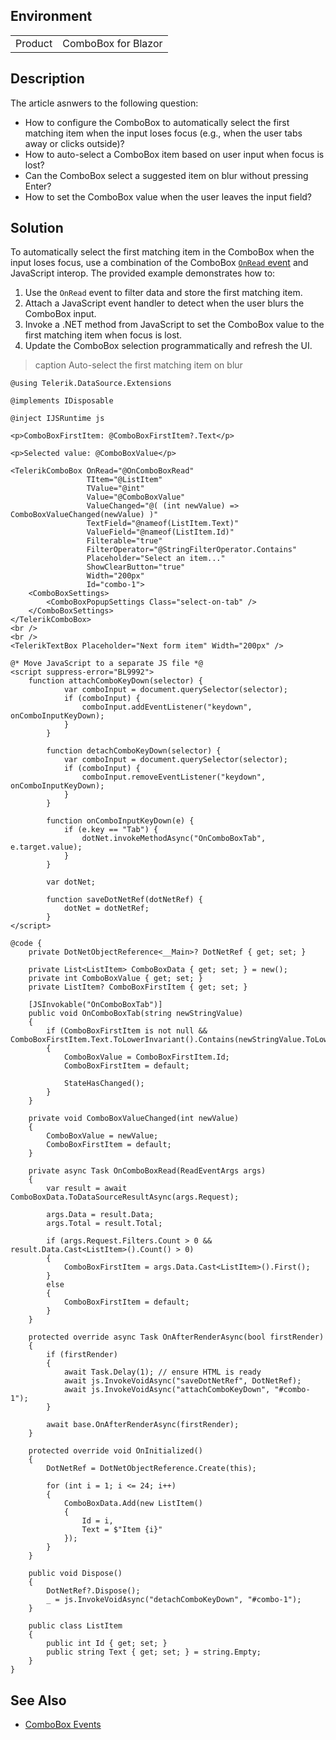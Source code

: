 
## Environment

<table>
<tbody>
<tr>
<td>Product</td>
<td>ComboBox for Blazor</td>
</tr>
</tbody>
</table>

## Description

The article asnwers to the following question:

* How to configure the ComboBox to automatically select the first matching item when the input loses focus (e.g., when the user tabs away or clicks outside)?
* How to auto-select a ComboBox item based on user input when focus is lost?
* Can the ComboBox select a suggested item on blur without pressing Enter?
* How to set the ComboBox value when the user leaves the input field?

## Solution

To automatically select the first matching item in the ComboBox when the input loses focus, use a combination of the ComboBox [`OnRead` event](slug:components/combobox/events#onread) and JavaScript interop. The provided example demonstrates how to:

1. Use the `OnRead` event to filter data and store the first matching item.
2. Attach a JavaScript event handler to detect when the user blurs the ComboBox input.
3. Invoke a .NET method from JavaScript to set the ComboBox value to the first matching item when focus is lost.
4. Update the ComboBox selection programmatically and refresh the UI.

>caption Auto-select the first matching item on blur

````RAZOR
@using Telerik.DataSource.Extensions

@implements IDisposable

@inject IJSRuntime js

<p>ComboBoxFirstItem: @ComboBoxFirstItem?.Text</p>

<p>Selected value: @ComboBoxValue</p>

<TelerikComboBox OnRead="@OnComboBoxRead"
                 TItem="@ListItem"
                 TValue="@int"
                 Value="@ComboBoxValue"
                 ValueChanged="@( (int newValue) => ComboBoxValueChanged(newValue) )"
                 TextField="@nameof(ListItem.Text)"
                 ValueField="@nameof(ListItem.Id)"
                 Filterable="true"
                 FilterOperator="@StringFilterOperator.Contains"
                 Placeholder="Select an item..."
                 ShowClearButton="true"
                 Width="200px"
                 Id="combo-1">
    <ComboBoxSettings>
        <ComboBoxPopupSettings Class="select-on-tab" />
    </ComboBoxSettings>
</TelerikComboBox>
<br />
<br />
<TelerikTextBox Placeholder="Next form item" Width="200px" />

@* Move JavaScript to a separate JS file *@
<script suppress-error="BL9992">
    function attachComboKeyDown(selector) {
            var comboInput = document.querySelector(selector);
            if (comboInput) {
                comboInput.addEventListener("keydown", onComboInputKeyDown);
            }
        }

        function detachComboKeyDown(selector) {
            var comboInput = document.querySelector(selector);
            if (comboInput) {
                comboInput.removeEventListener("keydown", onComboInputKeyDown);
            }
        }

        function onComboInputKeyDown(e) {
            if (e.key == "Tab") {
                dotNet.invokeMethodAsync("OnComboBoxTab", e.target.value);
            }
        }

        var dotNet;

        function saveDotNetRef(dotNetRef) {
            dotNet = dotNetRef;
        }
</script>

@code {
    private DotNetObjectReference<__Main>? DotNetRef { get; set; }

    private List<ListItem> ComboBoxData { get; set; } = new();
    private int ComboBoxValue { get; set; }
    private ListItem? ComboBoxFirstItem { get; set; }

    [JSInvokable("OnComboBoxTab")]
    public void OnComboBoxTab(string newStringValue)
    {
        if (ComboBoxFirstItem is not null && ComboBoxFirstItem.Text.ToLowerInvariant().Contains(newStringValue.ToLowerInvariant()))
        {
            ComboBoxValue = ComboBoxFirstItem.Id;
            ComboBoxFirstItem = default;

            StateHasChanged();
        }
    }

    private void ComboBoxValueChanged(int newValue)
    {
        ComboBoxValue = newValue;
        ComboBoxFirstItem = default;
    }

    private async Task OnComboBoxRead(ReadEventArgs args)
    {
        var result = await ComboBoxData.ToDataSourceResultAsync(args.Request);

        args.Data = result.Data;
        args.Total = result.Total;

        if (args.Request.Filters.Count > 0 && result.Data.Cast<ListItem>().Count() > 0)
        {
            ComboBoxFirstItem = args.Data.Cast<ListItem>().First();
        }
        else
        {
            ComboBoxFirstItem = default;
        }
    }

    protected override async Task OnAfterRenderAsync(bool firstRender)
    {
        if (firstRender)
        {
            await Task.Delay(1); // ensure HTML is ready
            await js.InvokeVoidAsync("saveDotNetRef", DotNetRef);
            await js.InvokeVoidAsync("attachComboKeyDown", "#combo-1");
        }

        await base.OnAfterRenderAsync(firstRender);
    }

    protected override void OnInitialized()
    {
        DotNetRef = DotNetObjectReference.Create(this);

        for (int i = 1; i <= 24; i++)
        {
            ComboBoxData.Add(new ListItem()
            {
                Id = i,
                Text = $"Item {i}"
            });
        }
    }

    public void Dispose()
    {
        DotNetRef?.Dispose();
        _ = js.InvokeVoidAsync("detachComboKeyDown", "#combo-1");
    }

    public class ListItem
    {
        public int Id { get; set; }
        public string Text { get; set; } = string.Empty;
    }
}
````
## See Also

* [ComboBox Events](slug:components/combobox/events)
